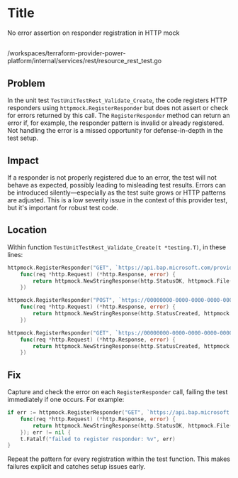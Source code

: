 # Title

No error assertion on responder registration in HTTP mock

##

/workspaces/terraform-provider-power-platform/internal/services/rest/resource_rest_test.go

## Problem

In the unit test `TestUnitTestRest_Validate_Create`, the code registers HTTP responders using `httpmock.RegisterResponder` but does not assert or check for errors returned by this call. The `RegisterResponder` method can return an error if, for example, the responder pattern is invalid or already registered. Not handling the error is a missed opportunity for defense-in-depth in the test setup.

## Impact

If a responder is not properly registered due to an error, the test will not behave as expected, possibly leading to misleading test results. Errors can be introduced silently—especially as the test suite grows or HTTP patterns are adjusted. This is a low severity issue in the context of this provider test, but it's important for robust test code.

## Location

Within function `TestUnitTestRest_Validate_Create(t *testing.T)`, in these lines:
```go
httpmock.RegisterResponder("GET", `https://api.bap.microsoft.com/providers/Microsoft.BusinessAppPlatform/scopes/admin/environments/00000000-0000-0000-0000-000000000001?api-version=2023-06-01`,
    func(req *http.Request) (*http.Response, error) {
        return httpmock.NewStringResponse(http.StatusOK, httpmock.File("tests/resource/Web_Api_Validate_Create/get_environment_00000000-0000-0000-0000-000000000001.json").String()), nil
    })

httpmock.RegisterResponder("POST", `https://00000000-0000-0000-0000-000000000001.crm4.dynamics.com/api/data/v9.2/accounts?$select=name,accountid`,
    func(req *http.Request) (*http.Response, error) {
        return httpmock.NewStringResponse(http.StatusCreated, httpmock.File("tests/resource/Web_Api_Validate_Create/post_account.json").String()), nil
    })

httpmock.RegisterResponder("GET", `https://00000000-0000-0000-0000-000000000001.crm4.dynamics.com/api/data/v9.2/accounts(00000000-0000-0000-0000-000000000001)?$select=name,accountid`,
    func(req *http.Request) (*http.Response, error) {
        return httpmock.NewStringResponse(http.StatusCreated, httpmock.File("tests/resource/Web_Api_Validate_Create/post_account.json").String()), nil
    })
```

## Fix

Capture and check the error on each `RegisterResponder` call, failing the test immediately if one occurs. For example:

```go
if err := httpmock.RegisterResponder("GET", `https://api.bap.microsoft.com/providers/Microsoft.BusinessAppPlatform/scopes/admin/environments/00000000-0000-0000-0000-000000000001?api-version=2023-06-01`,
    func(req *http.Request) (*http.Response, error) {
        return httpmock.NewStringResponse(http.StatusOK, httpmock.File("tests/resource/Web_Api_Validate_Create/get_environment_00000000-0000-0000-0000-000000000001.json").String()), nil
    }); err != nil {
    t.Fatalf("failed to register responder: %v", err)
}
```

Repeat the pattern for every registration within the test function. This makes failures explicit and catches setup issues early.
